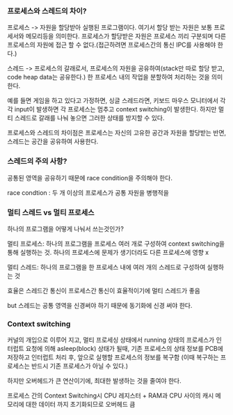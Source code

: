 ### 프로세스와 스레드의 차이?

프로세스 -> 자원을 할당받아 실행된 프로그램이다. 여기서 할당 받는 자원은 보통 프로세서와 메모리등을 의미한다. 프로세스가 할당받은 자원은 프로세스 끼리 구분되며 다른 프로세스의 자원에 접근 할 수 없다.(접근하려면 프로세스간의 통신 IPC를 사용해야 한다.)

스레드 -> 프로세스의 갈래로서, 프로세스의 자원을 공유하여(stack만 따로 할당 받고, code heap data는 공유한다.) 한 프로세스 내의 작업을 분할하여 처리하는 것을 의미한다.

예를 들면 게임을 하고 있다고 가정하면, 싱글 스레드라면, 키보드 마우스 모니터에서 각각 input이 발생하면 각 프로세스는 멈추고 context switching이 발생한다. 하지만 멀티 스레드로 갈래를 나눠 놓으면 그러한 상태를 방지할 수 있다.

프로세스와 스레드의 차이점은 프로세스는 자신의 고유한 공간과 자원을 할당받는 반면, 스레드는 공간을 공유하여 사용한다.

### 스레드의 주의 사항?

공통된 영역을 공유하기 때문에 race condition을 주의해야 한다.

race condtion : 두 개 이상의 프로세스가 공통 자원을 병행적을

### 멀티 스레드 vs 멀티 프로세스

하나의 프로그램을 어떻게 나눠서 쓰는것인가?

멀티 프로세스: 하나의 프로그램을 프로세스 여러 개로 구성하여 context switching을 통해 실행하는 것. 하나의 프로세스에 문제가 생기더라도 다른 프로세스에 영향 x

멀티 스레드: 하나의 프로그램을 한 프로세스 내에 여러 개의 스레드로 구성하여 실행하는 것

효율은 스레드간 통신이 프로세스간 통신이 효율적이기에 멀티 스레드가 좋음

but 스레드는 공통 영역을 신경써야 하기 때문에 동기화에 신경 써야 한다.

### Context switching

커널의 개입으로 이루어 지고, 멀티 프로세싱 상태에서  running 상태의 프로세스가 인터럽트 요청에 의해 asleep(block) 상태가 될때, 기존 프로세스의 상태 정보를 PCB에 저장하고 인터럽트 처리 후, 앞으로 실행할 프로세스의 정보를 복구함 (이때 복구하는 프로세스는 반드시 기존 프로세스가 아닐 수 있다.)

하지만 오버헤드가 큰 연산이기에, 최대한 발생하는 것을 줄여야 한다.

프로세스 간의 Context Switching시 CPU 레지스터 + RAM과 CPU 사이의 캐시 메모리에 대한 데이터 까지 초기화되므로 오버헤드 큼

